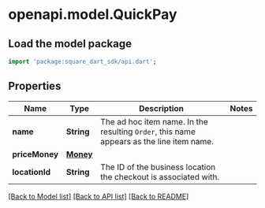 # openapi.model.QuickPay

## Load the model package
```dart
import 'package:square_dart_sdk/api.dart';
```

## Properties
Name | Type | Description | Notes
------------ | ------------- | ------------- | -------------
**name** | **String** | The ad hoc item name. In the resulting `Order`, this name appears as the line item name. | 
**priceMoney** | [**Money**](Money.md) |  | 
**locationId** | **String** | The ID of the business location the checkout is associated with. | 

[[Back to Model list]](../README.md#documentation-for-models) [[Back to API list]](../README.md#documentation-for-api-endpoints) [[Back to README]](../README.md)



